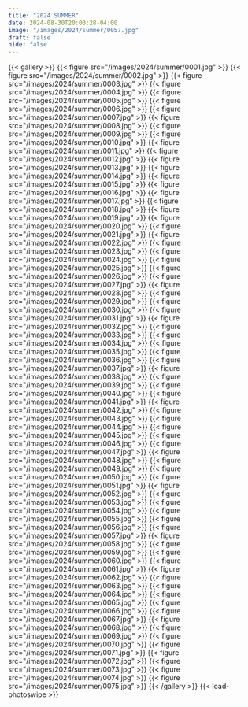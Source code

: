```yaml
---
title: "2024 SUMMER"
date: 2024-08-30T20:00:28-04:00
image: "/images/2024/summer/0057.jpg"
draft: false
hide: false
---
```


{{< gallery >}}
	{{< figure src="/images/2024/summer/0001.jpg" >}}
	{{< figure src="/images/2024/summer/0002.jpg" >}}
	{{< figure src="/images/2024/summer/0003.jpg" >}}
	{{< figure src="/images/2024/summer/0004.jpg" >}}
	{{< figure src="/images/2024/summer/0005.jpg" >}}
	{{< figure src="/images/2024/summer/0006.jpg" >}}
	{{< figure src="/images/2024/summer/0007.jpg" >}}
	{{< figure src="/images/2024/summer/0008.jpg" >}}
	{{< figure src="/images/2024/summer/0009.jpg" >}}
	{{< figure src="/images/2024/summer/0010.jpg" >}}
	{{< figure src="/images/2024/summer/0011.jpg" >}}
	{{< figure src="/images/2024/summer/0012.jpg" >}}
	{{< figure src="/images/2024/summer/0013.jpg" >}}
	{{< figure src="/images/2024/summer/0014.jpg" >}}
	{{< figure src="/images/2024/summer/0015.jpg" >}}
	{{< figure src="/images/2024/summer/0016.jpg" >}}
	{{< figure src="/images/2024/summer/0017.jpg" >}}
	{{< figure src="/images/2024/summer/0018.jpg" >}}
	{{< figure src="/images/2024/summer/0019.jpg" >}}
	{{< figure src="/images/2024/summer/0020.jpg" >}}
	{{< figure src="/images/2024/summer/0021.jpg" >}}
	{{< figure src="/images/2024/summer/0022.jpg" >}}
	{{< figure src="/images/2024/summer/0023.jpg" >}}
	{{< figure src="/images/2024/summer/0024.jpg" >}}
	{{< figure src="/images/2024/summer/0025.jpg" >}}
	{{< figure src="/images/2024/summer/0026.jpg" >}}
	{{< figure src="/images/2024/summer/0027.jpg" >}}
	{{< figure src="/images/2024/summer/0028.jpg" >}}
	{{< figure src="/images/2024/summer/0029.jpg" >}}
	{{< figure src="/images/2024/summer/0030.jpg" >}}
	{{< figure src="/images/2024/summer/0031.jpg" >}}
	{{< figure src="/images/2024/summer/0032.jpg" >}}
	{{< figure src="/images/2024/summer/0033.jpg" >}}
	{{< figure src="/images/2024/summer/0034.jpg" >}}
	{{< figure src="/images/2024/summer/0035.jpg" >}}
	{{< figure src="/images/2024/summer/0036.jpg" >}}
	{{< figure src="/images/2024/summer/0037.jpg" >}}
	{{< figure src="/images/2024/summer/0038.jpg" >}}
	{{< figure src="/images/2024/summer/0039.jpg" >}}
	{{< figure src="/images/2024/summer/0040.jpg" >}}
	{{< figure src="/images/2024/summer/0041.jpg" >}}
	{{< figure src="/images/2024/summer/0042.jpg" >}}
	{{< figure src="/images/2024/summer/0043.jpg" >}}
	{{< figure src="/images/2024/summer/0044.jpg" >}}
	{{< figure src="/images/2024/summer/0045.jpg" >}}
	{{< figure src="/images/2024/summer/0046.jpg" >}}
	{{< figure src="/images/2024/summer/0047.jpg" >}}
	{{< figure src="/images/2024/summer/0048.jpg" >}}
	{{< figure src="/images/2024/summer/0049.jpg" >}}
	{{< figure src="/images/2024/summer/0050.jpg" >}}
	{{< figure src="/images/2024/summer/0051.jpg" >}}
	{{< figure src="/images/2024/summer/0052.jpg" >}}
	{{< figure src="/images/2024/summer/0053.jpg" >}}
	{{< figure src="/images/2024/summer/0054.jpg" >}}
	{{< figure src="/images/2024/summer/0055.jpg" >}}
	{{< figure src="/images/2024/summer/0056.jpg" >}}
	{{< figure src="/images/2024/summer/0057.jpg" >}}
	{{< figure src="/images/2024/summer/0058.jpg" >}}
	{{< figure src="/images/2024/summer/0059.jpg" >}}
	{{< figure src="/images/2024/summer/0060.jpg" >}}
	{{< figure src="/images/2024/summer/0061.jpg" >}}
	{{< figure src="/images/2024/summer/0062.jpg" >}}
	{{< figure src="/images/2024/summer/0063.jpg" >}}
	{{< figure src="/images/2024/summer/0064.jpg" >}}
	{{< figure src="/images/2024/summer/0065.jpg" >}}
	{{< figure src="/images/2024/summer/0066.jpg" >}}
	{{< figure src="/images/2024/summer/0067.jpg" >}}
	{{< figure src="/images/2024/summer/0068.jpg" >}}
	{{< figure src="/images/2024/summer/0069.jpg" >}}
	{{< figure src="/images/2024/summer/0070.jpg" >}}
	{{< figure src="/images/2024/summer/0071.jpg" >}}
	{{< figure src="/images/2024/summer/0072.jpg" >}}
	{{< figure src="/images/2024/summer/0073.jpg" >}}
	{{< figure src="/images/2024/summer/0074.jpg" >}}
	{{< figure src="/images/2024/summer/0075.jpg" >}}
{{< /gallery >}}
{{< load-photoswipe >}}

